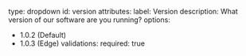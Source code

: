 type: dropdown
id: version
attributes:
label: Version
description: What version of our software are you running?
options:
- 1.0.2 (Default)
- 1.0.3 (Edge)
validations:
required: true
